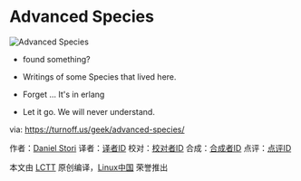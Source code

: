 Advanced Species
===

![Advanced Species](https://turnoff.us/image/en/erlang.png)

- found something?
- Writings of some Species that lived here.


- Forget ... It's in erlang
- Let it go. We will never understand.

via: https://turnoff.us/geek/advanced-species/

作者：[Daniel Stori][a]
译者：[译者ID](https://github.com/译者ID)
校对：[校对者ID](https://github.com/校对者ID)
合成：[合成者ID](https://github.com/合成者ID)
点评：[点评ID](https://github.com/点评者ID)

本文由 [LCTT](https://github.com/LCTT/TranslateProject) 原创编译，[Linux中国](https://linux.cn/) 荣誉推出

[a]:http://turnoff.us/about/
